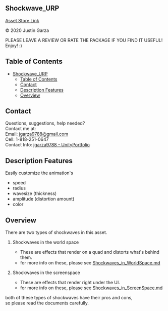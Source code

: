 Shockwave_URP
-------------------------------------

[Asset Store Link](http://u3d.as/1xYk)  

© 2020 Justin Garza

PLEASE LEAVE A REVIEW OR RATE THE PACKAGE IF YOU FIND IT USEFUL!
Enjoy! :)

## Table of Contents

<!--TOC-->
* [Shockwave_URP](#shockwave_urp)
	* [Table of Contents](#table-of-contents)
	* [Contact](#contact)
	* [Description Features](#description-features)
	* [Overview](#overview)

<!--TOC-->

## Contact

Questions, suggestions, help needed?  
Contact me at:  
Email: jgarza9788@gmail.com  
Cell: 1-818-251-0647  
Contact Info: [jgarza9788 - UnityPortfolio](https://github.com/jgarza9788/UnityPortfolio)  

## Description Features

Easily customize the animation's

* speed
* radius
* wavesize (thickness)
* amplitude (distortion amount)
* color

## Overview 

There are two types of shockwaves in this asset.

1. Shockwaves in the world space   
	* These are effects that render on a quad and distorts what's behind them.  
	* for more info on these, please see [Shockwaves_in_WorldSpace.md](Shockwaves_in_WorldSpace.md)


2. Shockwaves in the screenspace  
	* These are effects that render right under the UI.
	* for more info on these, please see [Shockwaves_in_ScreenSpace.md](Shockwaves_in_ScreenSpace.md)


both of these types of shockwaves have their pros and cons,  
so please read the documents carefully.


